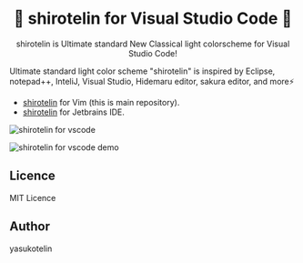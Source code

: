 <h1 align="center">🎉 shirotelin for Visual Studio Code 🎉</h1>

<p align="center">shirotelin is Ultimate standard New Classical light colorscheme for Visual Studio Code!</p>

Ultimate standard light color scheme "shirotelin" is inspired by Eclipse, notepad++, InteliJ, Visual Studio, Hidemaru editor, sakura editor, and more⚡

- [shirotelin](https://github.com/yasukotelin/shirotelin) for Vim (this is main repository).
- [shirotelin](https://github.com/yasukotelin/shirotelin-intellij) for Jetbrains IDE.

![shirotelin for vscode](https://github.com/yasukotelin/shirotelin-vscode/blob/master/images/shirotelin-vscode.png?raw=true)

![shirotelin for vscode demo](https://github.com/yasukotelin/shirotelin-vscode/blob/master/images/shirotelin-vscode-demo.gif?raw=true)

## Licence

MIT Licence

## Author

yasukotelin
